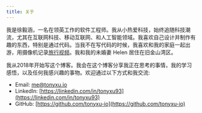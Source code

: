 ```yaml
---
title: 关于
---
```


我是徐毅涵，一名在领英工作的软件工程师。我从小热爱科技，始终追随科技潮流，尤其在互联网科技、移动互联网、和人工智能领域。我喜欢自己设计并制作有趣的东西，特别是通过代码。当我不在写代码的时候，我喜欢和我的家庭一起出游，用摄像机记录[旅行视频](https://tonyloveshan.com/vlogs)。我和我的未婚妻 Helen 居住在旧金山湾区。

我从2018年开始写这个博客。我会在这个博客分享我正在思考的事情，我的学习感悟，以及任何我感兴趣的事物。欢迎通过以下方式和我交流:

- Email: [me@tonyxu.io](mailto:me@tonyxu.io)
- LinkedIn: [https://linkedin.com/in/tonyxu93](https://linkedin.com/in/tonyxu93)
- GitHub: [https://github.com/tonyxu-io](https://github.com/tonyxu-io)
